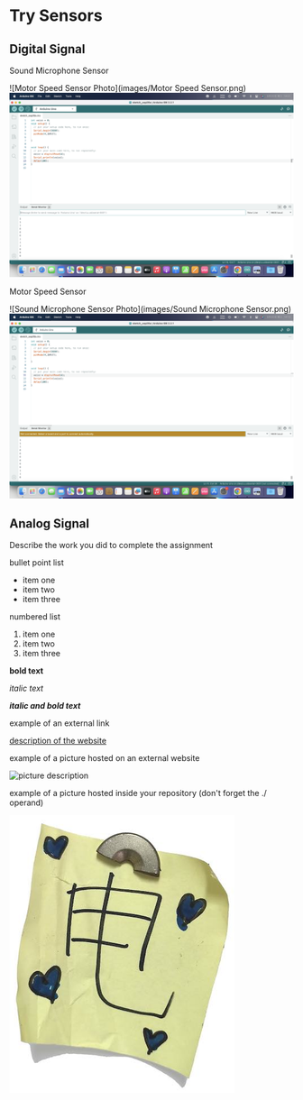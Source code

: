 # Try Sensors

## Digital Signal
Sound Microphone Sensor

![Motor Speed Sensor Photo](images/Motor Speed Sensor.png)
![Motor Speed Sensor Output](images/Motor.png)

Motor Speed Sensor

![Sound Microphone Sensor Photo](images/Sound Microphone Sensor.png)
![Sound Microphone Sensor Output](images/Sound1.png)

## Analog Signal
Describe the work you did to complete the assignment

bullet point list
* item one
* item two
* item three

numbered list
1. item one
2. item two
3. item three

**bold text**

*italic text*

***italic and bold text***

example of an external link

[description of the website](https://www.https://www.example.com/)

example of a picture hosted on an external website

![picture description](https://djmag.com/sites/default/files/storyimages/Clara_Rockmore.jpg)

example of a picture hosted inside your repository (don't forget the ./ operand)

![picture description](./images/example.jpg)
